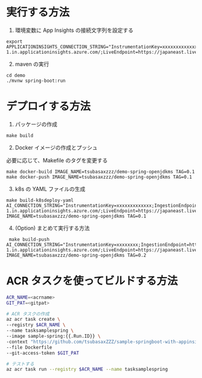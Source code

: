 # 実行する方法

1. 環境変数に App Insights の接続文字列を設定する

```
export APPLICATIONINSIGHTS_CONNECTION_STRING="InstrumentationKey=xxxxxxxxxxxxxxx;IngestionEndpoint=https://japaneast-1.in.applicationinsights.azure.com/;LiveEndpoint=https://japaneast.livediagnostics.monitor.azure.com/"
```

2. maven の実行

```
cd demo
./mvnw spring-boot:run
```

# デプロイする方法

1. パッケージの作成


```
make build
```

2. Docker イメージの作成とプッシュ

必要に応じて、Makefile のタグを変更する

```
make docker-build IMAGE_NAME=tsubasaxzzz/demo-spring-openjdkms TAG=0.1
make docker-push IMAGE_NAME=tsubasaxzzz/demo-spring-openjdkms TAG=0.1
```

3. k8s の YAML ファイルの生成

```
make build-k8sdeploy-yaml AI_CONNECTION_STRING="InstrumentationKey=xxxxxxxxxxxxx;IngestionEndpoint=https://japaneast-1.in.applicationinsights.azure.com/;LiveEndpoint=https://japaneast.livediagnostics.monitor.azure.com/" IMAGE_NAME=tsubasaxzzz/demo-spring-openjdkms TAG=0.1
```

4. (Option) まとめて実行する方法

```
 make build-push AI_CONNECTION_STRING="InstrumentationKey=xxxxxxxx;IngestionEndpoint=https://japaneast-1.in.applicationinsights.azure.com/;LiveEndpoint=https://japaneast.livediagnostics.monitor.azure.com/" IMAGE_NAME=tsubasaxzzz/demo-spring-openjdkms TAG=0.2
 ``````

# ACR タスクを使ってビルドする方法

```bash
ACR_NAME=<acrname>
GIT_PAT=<gitpat>

# ACR タスクの作成
az acr task create \
--registry $ACR_NAME \
--name tasksamplespring \
--image sample-spring:{{.Run.ID}} \
-context "https://github.com/tsubasaxZZZ/sample-springboot-with-appinsights#main"
--file Dockerfile 
--git-access-token $GIT_PAT

# テストする
az acr task run --registry $ACR_NAME --name tasksamplespring
```
